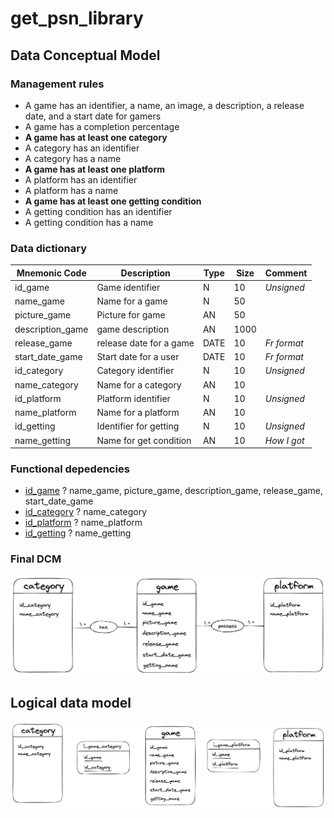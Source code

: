 # get_psn_library

## Data Conceptual Model
### Management rules 
* A game has an identifier, a name, an image, a description, a release date, and a start date for gamers
* A game has a completion percentage
* **A game has at least one category**
* A category has an identifier
* A category has a name
* **A game has at least one platform**
* A platform has an identifier
* A platform has a name
* **A game has at least one getting condition**
* A getting condition has an identifier
* A getting condition has a name

### Data dictionary

| **Mnemonic Code** | **Description**            | **Type** | **Size**   | **Comment**   |
|--------------------|---------------------------|----------|------------|---------------|
| id_game            | Game identifier           | N        | 10         | *Unsigned*    |
| name_game          | Name for a game           | N        | 50         |               |
| picture_game       | Picture for game          | AN       | 50         |               |
| description_game   | game description          | AN       | 1000       |               |
| release_game       | release date for a game   | DATE     | 10         | *Fr format*   |
| start_date_game    | Start date for a user     | DATE     | 10         | *Fr format*   |
| id_category        | Category identifier       | N        | 10         | *Unsigned*    | 
| name_category      | Name for a category       | AN       | 10         |               |
| id_platform        | Platform identifier       | N        | 10         | *Unsigned*    |
| name_platform      | Name for a platform       | AN       | 10         |               |
| id_getting         | Identifier for getting    | N        | 10         | *Unsigned*    |
| name_getting       | Name for get condition    | AN       | 10         | *How I got*   |



### Functional depedencies

* <ins>id_game</ins> ? name_game, picture_game, description_game, release_game, start_date_game
* <ins>id_category</ins> ? name_category
* <ins>id_platform</ins> ? name_platform
* <ins>id_getting</ins> ? name_getting


### Final DCM

![DCM_draw](assets/img/dcm.png)


## Logical data model


![DCM_draw](assets/img/ldm.png)







